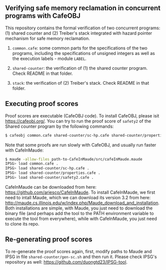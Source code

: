 ## Verifying safe memory reclamation in concurrent programs with CafeOBJ

This repository contains the formal verification of two concurrent programs: (1) shared counter and (2) Treiber's stack integrated with hazard pointer mechanism for safe memory reclamation.

1. `common.cafe`: some common parts for the specifications of the two programs, including the specifications of unsigned integers as well as the execution labels - module `LABEL`. 

2. `shared-counter`: the verification of (1) the shared counter program. Check README in that folder.

3. `stack`: the verification of (2) Treiber's stack. Check README in that folder.

## Executing proof scores
Proof scores are executable (CafeOBJ code). To install CafeOBJ, please isit https://cafeobj.org/.
You can try to run the proof score of `safety2` of the Shared counter program by the following commands:
```bash
$ cafeobj common.cafe shared-counter/sc-hp.cafe shared-counter/properties.cafe shared-counter/safety2.cafe 
```

Note that some proofs are run slowly with CafeOBJ, and usually run faster with CafeInMaude:

```bash
$ maude -allow-files path-to-CafeInMaude/src/cafeInMaude.maude
IPSG> load common.cafe .
IPSG> load shared-counter/sc-hp.cafe .
IPSG> load shared-counter/properties.cafe .
IPSG> load shared-counter/safety2.cafe .
```

CafeInMaude  can be downloaded from here: https://github.com/ariesco/CafeInMaude.
To install CafeInMaude, we first need to intall Maude, which we can download its version 3.2 from here: http://maude.cs.illinois.edu/w/index.php/Maude_download_and_installation.
Both installations are simple, with Maude, you just need to download the binary file (and perhaps add the tool to the PATH environment variable to execute the tool from everywhere), while with CafeInMaude, you just need to clone its repo.

## Re-generating proof scores
To re-generate the proof scores again, first, modify paths to Maude and IPSG in file `shared-counter/gen-sc.sh` and then run it.
Please check IPSG's repository as well: https://github.com/duongtd23/IPSG-tool.